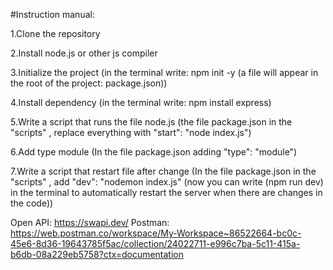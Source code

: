 #Instruction manual:

1.Clone the repository

2.Install node.js or other js compiler

3.Initialize the project (in the terminal write: npm init -y (a file will appear in the root of the project: package.json))

4.Install dependency (in the terminal write: npm install express)

5.Write a script that runs the file node.js (the file package.json in the "scripts" , replace everything with "start": "node index.js")

6.Add type module (In the file package.json adding "type": "module")

7.Write a script that restart file after change (In the file package.json in the "scripts" , add "dev": "nodemon index.js" (now you can write (npm run dev) in the terminal to automatically restart the server when there are changes in the code))

Open API: https://swapi.dev/
Postman: https://web.postman.co/workspace/My-Workspace~86522664-bc0c-45e6-8d36-19643785f5ac/collection/24022711-e996c7ba-5c11-415a-b6db-08a229eb5758?ctx=documentation